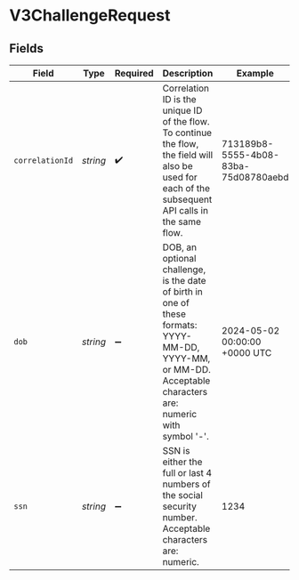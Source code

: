 # V3ChallengeRequest


## Fields

| Field                                                                                                                                                        | Type                                                                                                                                                         | Required                                                                                                                                                     | Description                                                                                                                                                  | Example                                                                                                                                                      |
| ------------------------------------------------------------------------------------------------------------------------------------------------------------ | ------------------------------------------------------------------------------------------------------------------------------------------------------------ | ------------------------------------------------------------------------------------------------------------------------------------------------------------ | ------------------------------------------------------------------------------------------------------------------------------------------------------------ | ------------------------------------------------------------------------------------------------------------------------------------------------------------ |
| `correlationId`                                                                                                                                              | *string*                                                                                                                                                     | :heavy_check_mark:                                                                                                                                           | Correlation ID is the unique ID of the flow. To continue the flow, the field will also be used for each of the subsequent API calls in the same flow.        | 713189b8-5555-4b08-83ba-75d08780aebd                                                                                                                         |
| `dob`                                                                                                                                                        | *string*                                                                                                                                                     | :heavy_minus_sign:                                                                                                                                           | DOB, an optional challenge, is the date of birth in one of these formats: YYYY-MM-DD, YYYY-MM, or MM-DD. Acceptable characters are: numeric with symbol '-'. | 2024-05-02 00:00:00 +0000 UTC                                                                                                                                |
| `ssn`                                                                                                                                                        | *string*                                                                                                                                                     | :heavy_minus_sign:                                                                                                                                           | SSN is either the full or last 4 numbers of the social security number. Acceptable characters are: numeric.                                                  | 1234                                                                                                                                                         |
